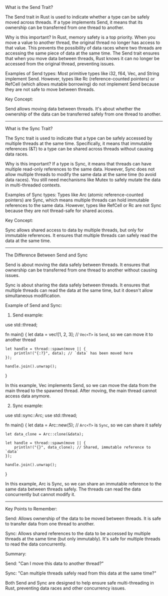 What is the Send Trait?

The Send trait in Rust is used to indicate whether a type can be safely moved across threads. If a type implements Send, it means that its ownership can be transferred from one thread to another.

Why is this important?
In Rust, memory safety is a top priority. When you move a value to another thread, the original thread no longer has access to that value. This prevents the possibility of data races where two threads are accessing the same piece of data at the same time. The Send trait ensures that when you move data between threads, Rust knows it can no longer be accessed from the original thread, preventing issues.

Examples of Send types:
Most primitive types like i32, f64, Vec<T>, and String implement Send. However, types like Rc<T> (reference-counted pointers) or RefCell<T> (which allows mutable borrowing) do not implement Send because they are not safe to move between threads.


Key Concept:

Send allows moving data between threads. It's about whether the ownership of the data can be transferred safely from one thread to another.



---

What is the Sync Trait?

The Sync trait is used to indicate that a type can be safely accessed by multiple threads at the same time. Specifically, it means that immutable references (&T) to a type can be shared across threads without causing data races.

Why is this important?
If a type is Sync, it means that threads can have multiple read-only references to the same data. However, Sync does not allow multiple threads to modify the same data at the same time (to avoid data races). You still need mechanisms like Mutex<T> to safely mutate the data in multi-threaded contexts.

Examples of Sync types:
Types like Arc<T> (atomic reference-counted pointers) are Sync, which means multiple threads can hold immutable references to the same data. However, types like RefCell<T> or Rc<T> are not Sync because they are not thread-safe for shared access.


Key Concept:

Sync allows shared access to data by multiple threads, but only for immutable references. It ensures that multiple threads can safely read the data at the same time.



---

The Difference Between Send and Sync

Send is about moving the data safely between threads. It ensures that ownership can be transferred from one thread to another without causing issues.

Sync is about sharing the data safely between threads. It ensures that multiple threads can read the data at the same time, but it doesn't allow simultaneous modification.


Example of Send and Sync:

1. Send example:

use std::thread;

fn main() {
    let data = vec![1, 2, 3];  // `Vec<T>` is `Send`, so we can move it to another thread

    let handle = thread::spawn(move || {
        println!("{:?}", data); // `data` has been moved here
    });

    handle.join().unwrap();
}

In this example, Vec<T> implements Send, so we can move the data from the main thread to the spawned thread. After moving, the main thread cannot access data anymore.


2. Sync example:

use std::sync::Arc;
use std::thread;

fn main() {
    let data = Arc::new(5);  // `Arc<T>` is `Sync`, so we can share it safely

    let data_clone = Arc::clone(&data);

    let handle = thread::spawn(move || {
        println!("{}", data_clone); // Shared, immutable reference to `data`
    });

    handle.join().unwrap();
}

In this example, Arc<T> is Sync, so we can share an immutable reference to the same data between threads safely. The threads can read the data concurrently but cannot modify it.




---

Key Points to Remember:

Send: Allows ownership of the data to be moved between threads. It is safe to transfer data from one thread to another.

Sync: Allows shared references to the data to be accessed by multiple threads at the same time (but only immutably). It's safe for multiple threads to read the data concurrently.


Summary:

Send: "Can I move this data to another thread?"

Sync: "Can multiple threads safely read from this data at the same time?"


Both Send and Sync are designed to help ensure safe multi-threading in Rust, preventing data races and other concurrency issues.

